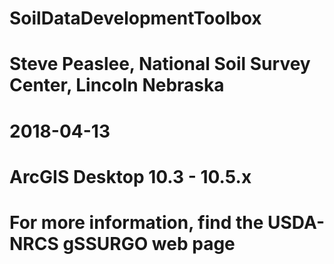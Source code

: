 # SoilDataDevelopmentToolbox
# Steve Peaslee, National Soil Survey Center, Lincoln Nebraska
# 2018-04-13
# ArcGIS Desktop 10.3 - 10.5.x
# For more information, find the USDA-NRCS gSSURGO web page